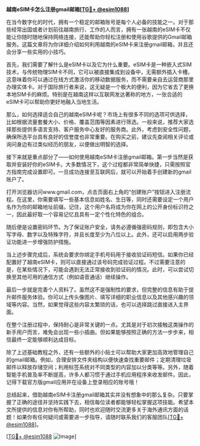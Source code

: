 **越南eSIM卡怎么注册gmail邮箱[[TG💪+ @esim1088](https://t.me/s/esim1088)]**

在当今数字化的时代，拥有一个稳定的邮箱账号是每个人必备的技能之一。对于那些经常出国或者计划前往越南旅行、工作的人而言，拥有一张越南的eSIM卡不仅能让你随时随地保持网络连接，还能帮助你轻松注册和使用谷歌提供的Gmail邮箱服务。这篇文章将为你详细介绍如何利用越南的eSIM卡来注册gmail邮箱，并且还会分享一些实用的小技巧。

首先，我们需要了解什么是eSIM卡以及它为什么重要。eSIM卡是一种嵌入式SIM技术，与传统物理SIM卡不同，它可以被直接集成到设备中，无需额外插入卡槽。这意味着你可以通过在线方式激活你的移动数据服务，而不需要亲自去运营商那里办理实体卡。对于国际旅行者来说，这无疑是一个极大的便利，因为它省去了更换本地SIM卡的麻烦。特别是在越南这样以互联网发达著称的地方，一张合适的eSIM卡可以帮助你更好地融入当地生活。

那么，如何选择适合自己的越南eSIM卡呢？市场上有很多不同的选项可供选择，比如根据流量套餐大小、价格、覆盖范围等因素进行筛选。一般来说，推荐大家选择那些提供多语言支持、客户服务中心友好的服务商。此外，考虑到安全性问题，确保所选平台具有良好的信誉度也非常重要。在购买之前，建议先查阅相关评论或询问身边有过类似经历的朋友，以便做出明智的选择。

接下来就是重点部分了——如何使用越南eSIM卡注册gmail邮箱。第一步当然是获取并安装好你的eSIM卡。大多数情况下，这个过程都非常简单快捷，只需按照官方指南完成设置即可。一旦成功连接至互联网后，就可以开始着手创建新的gmail账户了。

打开浏览器访问www.gmail.com，点击页面右上角的“创建账户”按钮进入注册流程。在这里，你需要填写一些基本信息如姓名、生日等，同时还需要设定一个用户名作为你的邮箱地址前缀。记住，这个用户名将成为你在网上的公开身份标识符之一，因此最好取一个容易记忆且具有一定个性化特色的组合。

随后便是设置密码环节。为了保证账户安全，请务必遵循强密码规则，即包含大小写字母、数字以及特殊字符，并且长度至少为八位以上。此外，还可以启用两步验证功能进一步增强防护措施。

当上述步骤完成后，系统会要求你绑定手机号码用于接收验证码短信。如果你已经配置好了越南eSIM卡，则可以直接通过该号码完成验证过程。不过需要注意的是，在某些情况下，可能会遇到无法正常接收到验证码的情况。此时，可以尝试切换至其他可用的通信方式（例如语音通话）继续操作。

最后一步就是完善个人资料了。虽然这不是强制性的要求，但完整的信息有助于提升邮件服务体验。你可以上传头像图片、填写详细的职业信息以及其他感兴趣的领域等内容。当然，如果觉得这些内容太繁琐的话，也可以选择跳过直接进入主界面。

在整个注册过程中，保持耐心是非常关键的一点。尤其是对于初次接触这类操作的新手用户而言，难免会出现一些小插曲。但如果能够按照正确的方法一步步来，相信最终一定能够顺利达成目标。

除了上述基础教程之外，还有一些额外的小贴士可以帮助大家更加高效地管理自己的gmail邮箱。例如，合理安排文件夹结构以便快速查找重要邮件；定期清理垃圾邮件以释放存储空间；利用标签系统对不同类型的内容加以分类等等。另外，随着智能手机普及率不断提高，许多人都习惯于通过手机应用程序来收发邮件。因此，记得下载官方版gmail应用并在设备上登录相应的账号哦！

总结起来，借助越南eSIM卡注册gmail邮箱其实并没有想象中的那么复杂。只要掌握了正确的途径并坚持实践下去，相信每位读者都能够轻松掌握这项技能。希望本文所提供的信息对你有所帮助，同时也欢迎随时交流更多关于海外通讯方面的话题！如果你有任何疑问或需要进一步指导，请随时联系我们的客服团队[[TG💪+ @esim1088](https://t.me/s/esim1088)]。

[[TG💪+ @esim1088](https://t.me/s/esim1088) ![Image](https://i.postimg.cc/4NQfJmqS/Snipaste-2025-05-13-00-14-12.png)]